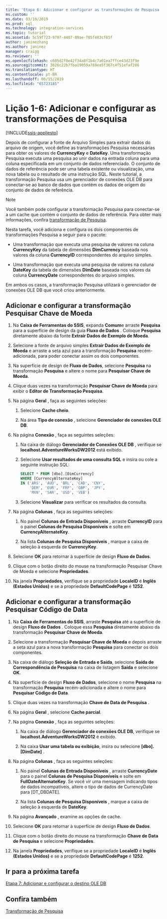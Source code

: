 ```yaml
---
title: 'Etapa 6: Adicionar e configurar as transformações de Pesquisa | Microsoft Docs'
ms.custom: ''
ms.date: 03/19/2019
ms.prod: sql
ms.technology: integration-services
ms.topic: tutorial
ms.assetid: 5c59f723-9707-4407-80ae-f05f483cf65f
author: janinezhang
ms.author: janinez
manager: craigg
ms.reviewer: ''
ms.openlocfilehash: c605d2f0e42f34a8f1b4c7a01ea7ffce43d23f9e
ms.sourcegitcommit: 3026c22b7fba19059a769ea5f367c4f51efaf286
ms.translationtype: HT
ms.contentlocale: pt-BR
ms.lasthandoff: 06/15/2019
ms.locfileid: "65723185"
---
```

# <a name="lesson-1-6-add-and-configure-the-lookup-transformations"></a>Lição 1-6: Adicionar e configurar as transformações de Pesquisa

[!INCLUDE[ssis-appliesto](../includes/ssis-appliesto-ssvrpluslinux-asdb-asdw-xxx.md)]



Depois de configurar a fonte de Arquivo Simples para extrair dados do arquivo de origem, você define as transformações Pesquisa necessárias para obter os valores de **CurrencyKey** e **DateKey**. Uma transformação Pesquisa executa uma pesquisa ao unir dados na entrada coluna para uma coluna especificada em um conjunto de dados referenciado. O conjunto de dados de referência pode ser uma tabela existente ou visualização, uma nova tabela ou o resultado de uma instrução SQL. Neste tutorial, a transformação Pesquisa usa um gerenciador de conexões OLE DB para conectar-se ao banco de dados que contém os dados de origem do conjunto de dados de referência.  
  
> [!NOTE]  
> Você também pode configurar a transformação Pesquisa para conectar-se a um cache que contém o conjunto de dados de referência. Para obter mais informações, confira [transformação de Pesquisa](../integration-services/data-flow/transformations/lookup-transformation.md).  
  
Nesta tarefa, você adiciona e configura os dois componentes de transformações Pesquisa a seguir para o pacote:  
  
-   Uma transformação que executa uma pesquisa de valores na coluna **CurrencyKey** da tabela de dimensões **DimCurrency** baseada nos valores da coluna **CurrencyID** correspondentes do arquivo simples.  
  
-   Uma transformação que executa uma pesquisa de valores na coluna **DateKey** da tabela de dimensões **DimDate** baseada nos valores da coluna **CurrencyDate** correspondentes do arquivo simples.  
  
Em ambos os casos, a transformação Pesquisa utilizará o gerenciador de conexões OLE DB que você criou anteriormente.  
  
## <a name="add-and-configure-the-lookup-currency-key-transformation"></a>Adicionar e configurar a transformação Pesquisar Chave de Moeda  
  
1.  Na **Caixa de Ferramentas do SSIS**, expanda **Comum**e arraste **Pesquisa** para a superfície de design da guia **Fluxo de Dados** . Coloque **Pesquisa** diretamente abaixo da fonte **Extrair Dados de Exemplo de Moeda**.  
  
2.  Selecione a fonte de arquivo simples **Extrair Dados de Exemplo de Moeda** e arraste a seta azul para a transformação **Pesquisa** recém-adicionada, para poder conectar assim os dois componentes.  
  
3.  Na superfície de design de **Fluxo de Dados**, selecione **Pesquisa** na transformação **Pesquisa** e altere o nome para **Pesquisar Chave de Moeda**.  
  
4.  Clique duas vezes na transformação **Pesquisar Chave de Moeda** para exibir o **Editor de Transformação Pesquisa**.  
  
5.  Na página **Geral** , faça as seguintes seleções:  
  
    1.  Selecione **Cache cheio**.  
  
    2.  Na área **Tipo de conexão** , selecione **Gerenciador de conexões OLE DB**.  
  
6.  Na página **Conexão** , faça as seguintes seleções:  
  
    1.  Na caixa de diálogo **Gerenciador de Conexões OLE DB** , verifique se **localhost.AdventureWorksDW2012** está exibido.  
  
    2.  Selecione **Usar resultados de uma consulta SQL** e insira ou cole a seguinte instrução SQL:  
  
        ```sql
        SELECT * FROM [dbo].[DimCurrency]
        WHERE [CurrencyAlternateKey]
        IN ('ARS', 'AUD', 'BRL', 'CAD', 'CNY',
            'DEM', 'EUR', 'FRF', 'GBP', 'JPY',
            'MXN', 'SAR', 'USD', 'VEB')
        ```  
    3.  Selecione **Visualizar** para verificar os resultados da consulta.
  
7.  Na página **Colunas** , faça as seguintes seleções:  
  
    1.  No painel **Colunas de Entrada Disponíveis** , arraste **CurrencyID** para o painel **Colunas de Pesquisa Disponíveis** e solte em **CurrencyAlternateKey**.  
  
    2.  Na lista **Colunas de Pesquisa Disponíveis** , marque a caixa de seleção à esquerda de **CurrencyKey**.  
  
8.  Selecione **OK** para retornar à superfície de design **Fluxo de Dados**.  
  
9. Clique com o botão direito do mouse na transformação Pesquisar Chave de Moeda e selecione **Propriedades**.  
  
10. Na janela **Propriedades**, verifique se a propriedade **LocaleID** é **Inglês (Estados Unidos)** e se a propriedade **DefaultCodePage** é **1252**.  
  
## <a name="add-and-configure-the-lookup-date-key-transformation"></a>Adicionar e configurar a transformação Pesquisar Código de Data  
  
1.  Na **Caixa de Ferramentas do SSIS**, arraste **Pesquisa** até a superfície de design **Fluxo de Dados** . Coloque essa **Pesquisa** diretamente abaixo da transformação **Pesquisar Chave de Moeda**.  
  
2.  Selecione a transformação **Pesquisar Chave de Moeda** e depois arraste a seta azul para a nova transformação **Pesquisa** para conectar os dois componentes.  
  
3.  Na caixa de diálogo **Seleção de Entrada e Saída**, selecione **Saída de Correspondência de Pesquisa** na caixa de listagem **Saída** e selecione **OK**.  
  
4.  Na superfície de design **Fluxo de Dados**, selecione o nome **Pesquisa** na transformação **Pesquisa** recém-adicionada e altere o nome para **Pesquisar Código de Data**.  
  
5.  Clique duas vezes na transformação **Chave de Data de Pesquisa** .  
  
6.  Na página **Geral** , selecione **Cache parcial**.  
  
7.  Na página **Conexão** , faça as seguintes seleções:  
  
    1.  Na caixa de diálogo **Gerenciador de conexões OLE DB**, verifique se **localhost.AdventureWorksDW2012** é exibido.  
  
    2.  Na caixa **Usar uma tabela ou exibição**, insira ou selecione **[dbo].[DimDate]** .  
  
8.  Na página **Colunas** , faça as seguintes seleções:  
  
    1.  No painel **Colunas de Entrada Disponíveis** , arraste **CurrencyDate** para o painel **Colunas de Pesquisa Disponíveis** e solte em **FullDateAlternateKey**.  Se você vir uma mensagem indicando tipos de dados incompatíveis, altere o tipo de dados de CurrencyDate para [DT_DBDATE].
  
    2.  Na lista **Colunas de Pesquisa Disponíveis** , marque a caixa de seleção à esquerda de **DateKey**.  
  
9. Na página **Avançado** , examine as opções de cache.  
  
10. Selecione **OK** para retornar à superfície de design **Fluxo de Dados**.  
  
11. Clique com o botão direito do mouse na transformação **Chave de Data de Pesquisa** e selecione **Propriedades**.
  
12. Na janela **Propriedades**, verifique se a propriedade **LocaleID** é **Inglês (Estados Unidos)** e se a propriedade **DefaultCodePage** é **1252**.  
  
## <a name="go-to-next-task"></a>Ir para a próxima tarefa
[Etapa 7: Adicionar e configurar o destino OLE DB](../integration-services/lesson-1-7-adding-and-configuring-the-ole-db-destination.md)  
  
## <a name="see-also"></a>Confira também  
[Transformação de Pesquisa](../integration-services/data-flow/transformations/lookup-transformation.md)  
